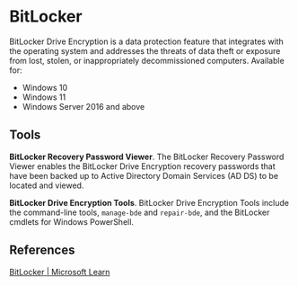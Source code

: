 
# BitLocker

BitLocker Drive Encryption is a data protection feature that integrates with the operating system and addresses the threats of data theft or exposure from lost, stolen, or inappropriately decommissioned computers. Available for:
-   Windows 10
-   Windows 11
-   Windows Server 2016 and above

## Tools

**BitLocker Recovery Password Viewer**. The BitLocker Recovery Password Viewer enables the BitLocker Drive Encryption recovery passwords that have been backed up to Active Directory Domain Services (AD DS) to be located and viewed.

**BitLocker Drive Encryption Tools**. BitLocker Drive Encryption Tools include the command-line tools, `manage-bde` and `repair-bde`, and the BitLocker cmdlets for Windows PowerShell.

## References

[BitLocker | Microsoft Learn](https://learn.microsoft.com/en-us/windows/security/information-protection/bitlocker/bitlocker-overview)